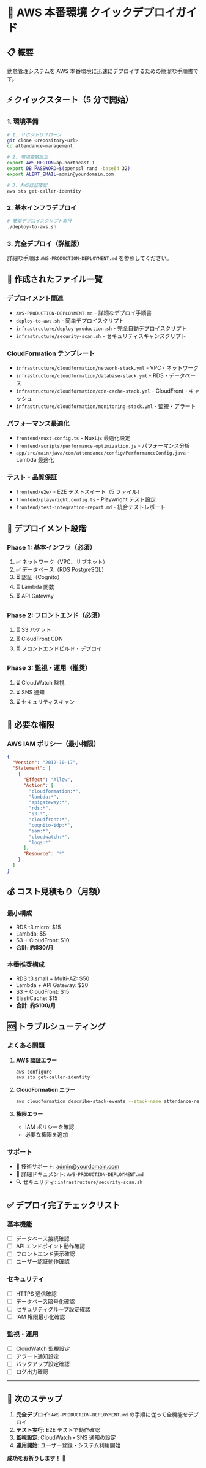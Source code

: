 # 🚀 AWS 本番環境 クイックデプロイガイド

## 📋 概要

勤怠管理システムを AWS 本番環境に迅速にデプロイするための簡潔な手順書です。

## ⚡ クイックスタート（5 分で開始）

### 1. 環境準備

```bash
# 1. リポジトリクローン
git clone <repository-url>
cd attendance-management

# 2. 環境変数設定
export AWS_REGION=ap-northeast-1
export DB_PASSWORD=$(openssl rand -base64 32)
export ALERT_EMAIL=admin@yourdomain.com

# 3. AWS認証確認
aws sts get-caller-identity
```

### 2. 基本インフラデプロイ

```bash
# 簡単デプロイスクリプト実行
./deploy-to-aws.sh
```

### 3. 完全デプロイ（詳細版）

詳細な手順は `AWS-PRODUCTION-DEPLOYMENT.md` を参照してください。

## 📁 作成されたファイル一覧

### デプロイメント関連

- `AWS-PRODUCTION-DEPLOYMENT.md` - 詳細なデプロイ手順書
- `deploy-to-aws.sh` - 簡単デプロイスクリプト
- `infrastructure/deploy-production.sh` - 完全自動デプロイスクリプト
- `infrastructure/security-scan.sh` - セキュリティスキャンスクリプト

### CloudFormation テンプレート

- `infrastructure/cloudformation/network-stack.yml` - VPC・ネットワーク
- `infrastructure/cloudformation/database-stack.yml` - RDS・データベース
- `infrastructure/cloudformation/cdn-cache-stack.yml` - CloudFront・キャッシュ
- `infrastructure/cloudformation/monitoring-stack.yml` - 監視・アラート

### パフォーマンス最適化

- `frontend/nuxt.config.ts` - Nuxt.js 最適化設定
- `frontend/scripts/performance-optimization.js` - パフォーマンス分析
- `app/src/main/java/com/attendance/config/PerformanceConfig.java` - Lambda 最適化

### テスト・品質保証

- `frontend/e2e/` - E2E テストスイート（5 ファイル）
- `frontend/playwright.config.ts` - Playwright テスト設定
- `frontend/test-integration-report.md` - 統合テストレポート

## 🎯 デプロイメント段階

### Phase 1: 基本インフラ（必須）

1. ✅ ネットワーク（VPC、サブネット）
2. ✅ データベース（RDS PostgreSQL）
3. ⏳ 認証（Cognito）
4. ⏳ Lambda 関数
5. ⏳ API Gateway

### Phase 2: フロントエンド（必須）

1. ⏳ S3 バケット
2. ⏳ CloudFront CDN
3. ⏳ フロントエンドビルド・デプロイ

### Phase 3: 監視・運用（推奨）

1. ⏳ CloudWatch 監視
2. ⏳ SNS 通知
3. ⏳ セキュリティスキャン

## 🔧 必要な権限

### AWS IAM ポリシー（最小権限）

```json
{
  "Version": "2012-10-17",
  "Statement": [
    {
      "Effect": "Allow",
      "Action": [
        "cloudformation:*",
        "lambda:*",
        "apigateway:*",
        "rds:*",
        "s3:*",
        "cloudfront:*",
        "cognito-idp:*",
        "iam:*",
        "cloudwatch:*",
        "logs:*"
      ],
      "Resource": "*"
    }
  ]
}
```

## 💰 コスト見積もり（月額）

### 最小構成

- RDS t3.micro: $15
- Lambda: $5
- S3 + CloudFront: $10
- **合計: 約$30/月**

### 本番推奨構成

- RDS t3.small + Multi-AZ: $50
- Lambda + API Gateway: $20
- S3 + CloudFront: $15
- ElastiCache: $15
- **合計: 約$100/月**

## 🆘 トラブルシューティング

### よくある問題

1. **AWS 認証エラー**

   ```bash
   aws configure
   aws sts get-caller-identity
   ```

2. **CloudFormation エラー**

   ```bash
   aws cloudformation describe-stack-events --stack-name attendance-network-prod
   ```

3. **権限エラー**
   - IAM ポリシーを確認
   - 必要な権限を追加

### サポート

- 📧 技術サポート: admin@yourdomain.com
- 📖 詳細ドキュメント: `AWS-PRODUCTION-DEPLOYMENT.md`
- 🔍 セキュリティ: `infrastructure/security-scan.sh`

## ✅ デプロイ完了チェックリスト

### 基本機能

- [ ] データベース接続確認
- [ ] API エンドポイント動作確認
- [ ] フロントエンド表示確認
- [ ] ユーザー認証動作確認

### セキュリティ

- [ ] HTTPS 通信確認
- [ ] データベース暗号化確認
- [ ] セキュリティグループ設定確認
- [ ] IAM 権限最小化確認

### 監視・運用

- [ ] CloudWatch 監視設定
- [ ] アラート通知設定
- [ ] バックアップ設定確認
- [ ] ログ出力確認

---

## 🎉 次のステップ

1. **完全デプロイ**: `AWS-PRODUCTION-DEPLOYMENT.md` の手順に従って全機能をデプロイ
2. **テスト実行**: E2E テストで動作確認
3. **監視設定**: CloudWatch・SNS 通知の設定
4. **運用開始**: ユーザー登録・システム利用開始

**成功をお祈りします！** 🚀
